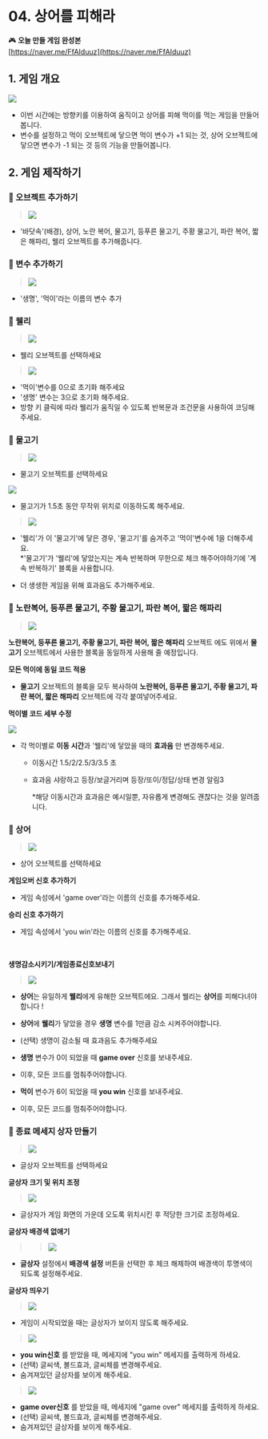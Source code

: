 # 04. 상어를 피해라 


  

🎮  **오늘 만들 게임 완성본**   
[https://naver.me/FfAIduuz](https://naver.me/FfAIduuz) 


## 1. 게임 개요
![](img/04_상어를피해라/4_10.png)
- 이번 시간에는 방향키를 이용하여 움직이고 상어를 피해 먹이를 먹는 게임을 만들어봅니다.
- 변수를 설정하고 먹이 오브젝트에 닿으면 먹이 변수가 +1 되는 것, 상어 오브젝트에 닿으면 변수가 -1 되는 것 등의 기능을 만들어봅니다.



## 2. 게임 제작하기

### 🧩 오브젝트 추가하기
> ![](img/04_상어를피해라/4_24.png)
- '바닷속'(배경), 상어, 노란 복어, 물고기, 등푸른 물고기, 주황 물고기, 파란 복어, 짧은 해파리, 웰리 오브젝트를 추가해줍니다. 

### 🧩 변수 추가하기
> ![](img/04_상어를피해라/4_12.png)
- '생명', '먹이'라는 이름의 변수 추가 

### 🧩 웰리 
> ![](img/04_상어를피해라/4_웰리.png)   
- 웰리 오브젝트를 선택하세요


> ![](img/04_상어를피해라/4_13.png)
- '먹이'변수를 0으로 초기화 해주세요 
- '생명' 변수는 3으로 초기화 해주세요. 
-  방향 키 클릭에 따라 웰리가 움직일 수 있도록 반복문과 조건문을 사용하여 코딩해주세요. 


### 🧩 물고기 
> ![](img/04_상어를피해라/4_물고기.png)
 - 물고기 오브젝트를 선택하세요

 ![](img/04_상어를피해라/4_14.png)
 - 물고기가 1.5초 동안 무작위 위치로 이동하도록 해주세요. 
  

> ![](img/04_상어를피해라/4_15.png)
- '웰리'가 이 '물고기'에 닿은 경우, '물고기'를 숨겨주고 '먹이'변수에 1을 더해주세요.   
  *'물고기'가 '웰리'에 닿았는지는 계속 반복하며 무한으로 체크 해주어야하기에 '계속 반복하기' 블록을 사용합니다. 

- 더 생생한 게임을 위해 효과음도 추가해주세요. 
  
### 🧩 노란복어, 등푸른 물고기, 주황 물고기, 파란 복어, 짧은 해파리   
> ![](img/04_상어를피해라/4_25.png)   

**노란복어, 등푸른 물고기, 주황 물고기, 파란 복어, 짧은 해파리** 오브젝트 에도 위에서 **물고기** 오브젝트에서 사용한 블록을 동일하게 사용해 줄 예정입니다. 


**모든 먹이에 동일 코드 적용**
- **물고기** 오브젝트의 블록을 모두 복사하여 **노란복어, 등푸른 물고기, 주황 물고기, 파란 복어, 짧은 해파리** 오브젝트에 각각 붙여넣어주세요.

**먹이별 코드 세부 수정**   

![](img/04_상어를피해라/4_23.png)
- 각 먹이별로 **이동 시간**과 '웰리'에 닿았을 때의 **효과음** 만 변경해주세요.
  - 이동시간 1.5/2/2.5/3/3.5 초 
  - 효과음 샤랑하고 등장/보글거리며 등장/또이/정답/상태 변경 알림3

    *해당 이동시간과 효과음은 예시일뿐, 자유롭게 변경해도 괜찮다는 것을 알려줍니다. 




### 🧩 상어 
> ![](img/04_상어를피해라/4_상어.png)
- 상어 오브젝트를 선택하세요
  
**게임오버 신호 추가하기**
- 게임 속성에서 'game over'라는 이름의 신호를 추가해주세요.

**승리 신호 추가하기**
- 게임 속성에서 'you win'라는 이름의 신호를 추가해주세요. </br>  
<br>
  
**생명감소시키기/게임종료신호보내기**
> ![](img/04_상어를피해라/4_16.png)



- **상어**는 유일하게 **웰리**에게 유해한 오브젝트에요. 그래서 웰리는 **상어**를 피해다녀야 합니다 !
- **상어**에 **웰리**가 닿았을 경우 **생명** 변수를 1만큼 감소 시켜주어야합니다. 
- (선택) 생명이 감소될 때 효과음도 추가해주세요

- **생명** 변수가 0이 되었을 때 **game over** 신호를 보내주세요.
- 이후, 모든 코드를 멈춰주어야합니다. 

- **먹이** 변수가 6이 되었을 때 **you win**  신호를 보내주세요.
- 이후, 모든 코드를 멈춰주어야합니다. 



### 🧩 종료 메세지 상자 만들기 
> ![](img/04_상어를피해라/4_글상자.png)
- 글상자 오브젝트를 선택하세요

**글상자 크기 및 위치 조정** 

> ![](img/04_상어를피해라/4_18.png) 
- 글상자가 게임 화면의 가운데 오도록 위치시킨 후 적당한 크기로 조정하세요. 

**글상자 배경색 없애기**   
> > ![](img/04_상어를피해라/4_19.png)

- **글상자** 설정에서 **배경색 설정** 버튼을 선택한 후 체크 해제하여 배경색이 투명색이 되도록 설정해주세요. 
  
**글상자 띄우기** 
> ![](img/04_상어를피해라/4_20.png)
- 게임이 시작되었을 때는 글상자가 보이지 않도록 해주세요.

> ![](img/04_상어를피해라/4_21.png)
- **you win신호** 를 받았을 때, 메세지에 "you win" 메세지를 출력하게 하세요. 
- (선택) 글씨색, 볼드효과, 글씨체를 변경해주세요. 
- 숨겨져있던 글상자를 보이게 해주세요. 
  

> ![](img/04_상어를피해라/4_22.png)
- **game over신호** 를 받았을 때, 메세지에 "game over" 메세지를 출력하게 하세요. 
- (선택) 글씨색, 볼드효과, 글씨체를 변경해주세요. 
- 숨겨져있던 글상자를 보이게 해주세요. 



<!-- <details>
<summary> 요약 </summary>
</details> -->